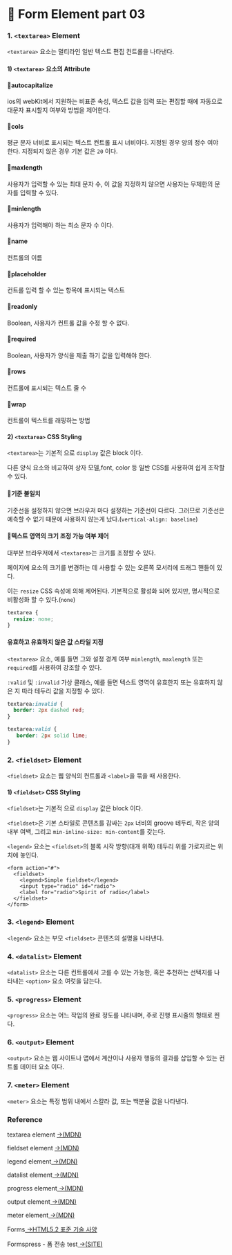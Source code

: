 # 📄 Form Element part 03

### 1. `<textarea>` Element

`<textarea>` 요소는 멀티라인 일반 텍스트 편집 컨트롤을 나타낸다.

#### 1\) `<textarea>` 요소의 Attribute

#### 📝**autocapitalize**

ios의 webKit에서 지원하는 비표준 속성, 텍스트 값을 입력 또는 편집할 때에 자동으로 대문자 표시할지 여부와 방법을 제어한다.

#### 📝**cols**

평균 문자 너비로 표시되는 텍스트 컨트롤 표시 너비이다. 지정된 경우 양의 정수 여야 한다. 지정되지 않은 경우 기본 값은 `20` 이다.

#### 📝**maxlength**

사용자가 입력할 수 있는 최대 문자 수, 이 값을 지정하지 않으면 사용자는 무제한의 문자를 입력할 수 있다.

#### 📝**minlength**

사용자가 입력해야 하는 최소 문자 수 이다.

#### 📝**name**

컨트롤의 이름

#### 📝**placeholder**

컨트롤 입력 할 수 있는 항목에 표시되는 텍스트

#### 📝**readonly**

Boolean, 사용자가 컨트롤 값을 수정 할 수 없다.

#### 📝**required**

Boolean, 사용자가 양식을 제출 하기 값을 입력해야 한다.

#### 📝**rows**

컨트롤에 표시되는 텍스트 줄 수

#### 📝**wrap**

컨트롤이 텍스트를 래핑하는 방법

#### 2\) `<textarea>` CSS Styling

`<textarea>`는 기본적 으로 `display` 값은 block 이다.

다른 양식 요소와 비교하여 상자 모델,font, color 등 일반 CSS를 사용하여 쉽게 조작할 수 있다.

#### 📝**기준 불일치**

기준선을 설정하지 않으면 브라우저 마다 설정하는 기준선이 다르다. 그러므로 기준선은 예측할 수 없기  때문에 사용하지 않는게 났다.\(`vertical-align: baseline`\)

#### 📝**텍스트 영역의 크기 조정 가능 여부 제어**

대부분 브라우저에서 `<textarea>`는 크기를 조정할 수 있다.

페이지에 요소의 크기를 변경하는 데 사용할 수 있는 오른쪽 모서리에 드래그 핸들이 있다.

이는 `resize` CSS 속성에 의해 제어된다. 기본적으로 활성화 되어 있지만, 명시적으로 비활성화 할 수 있다.\(`none`\)

```css
textarea {
  resize: none;
}
```

#### **유효하고 유효하지 않은 값 스타일 지정**

`<textarea>` 요소, 예를 들면 그와 설정 경계 여부 `minlength`, `maxlength` 또는 `required`를 사용하여 강조할 수 있다.

`:valid` 및 `:invalid` 가상 클래스, 예를 들면 텍스트 영역이 유효한지 또는 유효하지 않은 지 따라 테두리 값을 지정할 수 있다.

```css
textarea:invalid {
  border: 2px dashed red;
}

textarea:valid {
   border: 2px solid lime;
}
```

### 2. `<fieldset>` Element

`<fieldset>` 요소는 웹 양식의 컨트롤과 `<label>`을 묶을 때 사용한다.

#### 1\)  `<fieldset>` CSS Styling

`<fieldset>`는 기본적 으로 `display` 값은 block 이다.

`<fieldset>`은 기본 스타일로 콘텐츠를 감싸는 `2px` 너비의 groove 테두리, 작은 양의 내부 여백, 그리고 `min-inline-size: min-content`를 갖는다.

`<legend>` 요소는 `<fieldset>`의 블록 시작 방향\(대개 위쪽\) 테두리 위를 가로지르는 위치에 놓인다.

```markup
<form action="#">
  <fieldset>
    <legend>Simple fieldset</legend>
    <input type="radio" id="radio">
    <label for="radio">Spirit of radio</label>
  </fieldset>
</form>
```

### 3. `<legend>` Element

`<legend>` 요소는 부모 `<fieldset>` 콘텐츠의 설명을 나타낸다.

### 4. `<datalist>` Element

`<datalist>` 요소는 다른 컨트롤에서 고를 수 있는 가능한, 혹은 추천하는 선택지를 나타내는 `<option>` 요소 여럿을 담는다.

### 5. `<progress>` Element

`<progress>` 요소는 어느 작업의 완료 정도를 나타내며, 주로 진행 표시줄의 형태로 띈다.

### 6. `<output>` Element

`<output>` 요소는 웹 사이트나 앱에서 계산이나 사용자 행동의 결과를 삽입할 수 있는 컨트롤 데이터 요소 이다.

### 7. `<meter>` Element

`<meter>` 요소는 특정 범위 내에서 스칼라 값, 또는 백분율 값을 나타낸다.

### Reference 

textarea element [→\(MDN\)](https://developer.mozilla.org/ko/docs/Web/HTML/Element/textarea)

fieldset element [→\(MDN\)](https://developer.mozilla.org/ko/docs/Web/HTML/Element/fieldset)

legend element[ →\(MDN\)](https://developer.mozilla.org/ko/docs/Web/HTML/Element/legend)

datalist element[ →\(MDN\)](https://developer.mozilla.org/ko/docs/Web/HTML/Element/datalist)

progress element[ →\(MDN\)](https://developer.mozilla.org/ko/docs/Web/HTML/Element/progress)

output element[ →\(MDN\)](https://developer.mozilla.org/ko/docs/Web/HTML/Element/output)

meter element[ →\(MDN\)](https://developer.mozilla.org/ko/docs/Web/HTML/Element/meter)

Forms[ →HTML5.2 표준 기술 사양](https://html.spec.whatwg.org/multipage/forms.html#sec-forms)

Formspress - 폼 전송 test[ →\(SITE\)﻿](https://formspree.io/)

